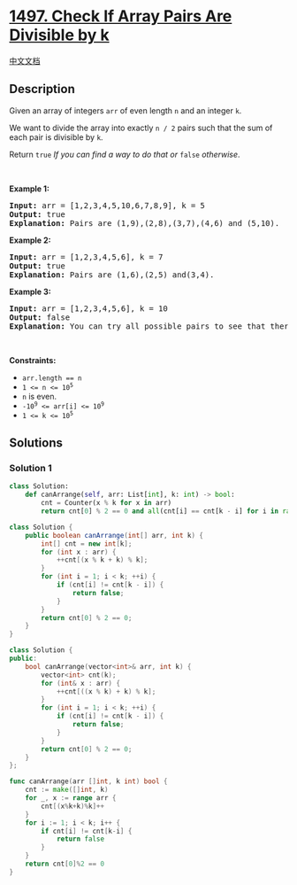 # [1497. Check If Array Pairs Are Divisible by k](https://leetcode.com/problems/check-if-array-pairs-are-divisible-by-k)

[中文文档](./solution/1400-1499/1497.Check%20If%20Array%20Pairs%20Are%20Divisible%20by%20k/README.md)

<!-- tags:Array,Hash Table,Counting -->

## Description

<p>Given an array of integers <code>arr</code> of even length <code>n</code> and an integer <code>k</code>.</p>

<p>We want to divide the array into exactly <code>n / 2</code> pairs such that the sum of each pair is divisible by <code>k</code>.</p>

<p>Return <code>true</code><em> If you can find a way to do that or </em><code>false</code><em> otherwise</em>.</p>

<p>&nbsp;</p>
<p><strong class="example">Example 1:</strong></p>

<pre>
<strong>Input:</strong> arr = [1,2,3,4,5,10,6,7,8,9], k = 5
<strong>Output:</strong> true
<strong>Explanation:</strong> Pairs are (1,9),(2,8),(3,7),(4,6) and (5,10).
</pre>

<p><strong class="example">Example 2:</strong></p>

<pre>
<strong>Input:</strong> arr = [1,2,3,4,5,6], k = 7
<strong>Output:</strong> true
<strong>Explanation:</strong> Pairs are (1,6),(2,5) and(3,4).
</pre>

<p><strong class="example">Example 3:</strong></p>

<pre>
<strong>Input:</strong> arr = [1,2,3,4,5,6], k = 10
<strong>Output:</strong> false
<strong>Explanation:</strong> You can try all possible pairs to see that there is no way to divide arr into 3 pairs each with sum divisible by 10.
</pre>

<p>&nbsp;</p>
<p><strong>Constraints:</strong></p>

<ul>
	<li><code>arr.length == n</code></li>
	<li><code>1 &lt;= n &lt;= 10<sup>5</sup></code></li>
	<li><code>n</code> is even.</li>
	<li><code>-10<sup>9</sup> &lt;= arr[i] &lt;= 10<sup>9</sup></code></li>
	<li><code>1 &lt;= k &lt;= 10<sup>5</sup></code></li>
</ul>

## Solutions

### Solution 1

<!-- tabs:start -->

```python
class Solution:
    def canArrange(self, arr: List[int], k: int) -> bool:
        cnt = Counter(x % k for x in arr)
        return cnt[0] % 2 == 0 and all(cnt[i] == cnt[k - i] for i in range(1, k))
```

```java
class Solution {
    public boolean canArrange(int[] arr, int k) {
        int[] cnt = new int[k];
        for (int x : arr) {
            ++cnt[(x % k + k) % k];
        }
        for (int i = 1; i < k; ++i) {
            if (cnt[i] != cnt[k - i]) {
                return false;
            }
        }
        return cnt[0] % 2 == 0;
    }
}
```

```cpp
class Solution {
public:
    bool canArrange(vector<int>& arr, int k) {
        vector<int> cnt(k);
        for (int& x : arr) {
            ++cnt[((x % k) + k) % k];
        }
        for (int i = 1; i < k; ++i) {
            if (cnt[i] != cnt[k - i]) {
                return false;
            }
        }
        return cnt[0] % 2 == 0;
    }
};
```

```go
func canArrange(arr []int, k int) bool {
	cnt := make([]int, k)
	for _, x := range arr {
		cnt[(x%k+k)%k]++
	}
	for i := 1; i < k; i++ {
		if cnt[i] != cnt[k-i] {
			return false
		}
	}
	return cnt[0]%2 == 0
}
```

<!-- tabs:end -->

<!-- end -->
